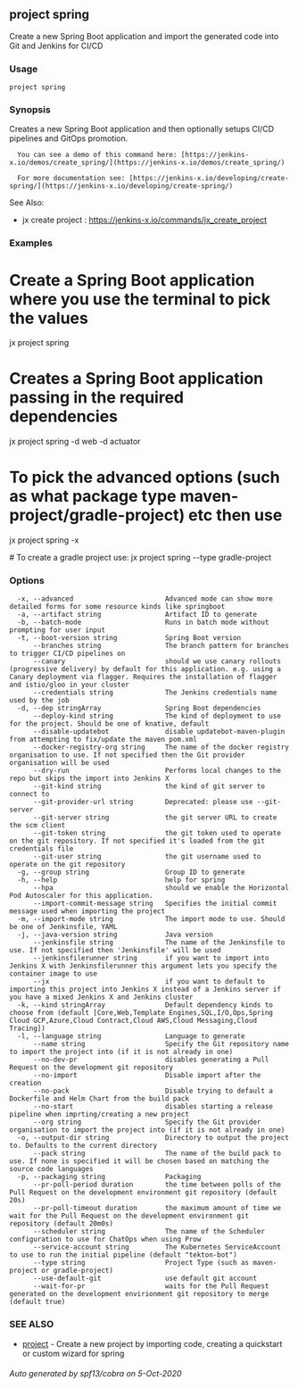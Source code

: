 ## project spring

Create a new Spring Boot application and import the generated code into Git and Jenkins for CI/CD

### Usage

```
project spring
```

### Synopsis

Creates a new Spring Boot application and then optionally setups CI/CD pipelines and GitOps promotion.
  
      You can see a demo of this command here: [https://jenkins-x.io/demos/create_spring/](https://jenkins-x.io/demos/create_spring/)
  
      For more documentation see: [https://jenkins-x.io/developing/create-spring/](https://jenkins-x.io/developing/create-spring/)
  
See Also: 

  * jx create project : https://jenkins-x.io/commands/jx_create_project

### Examples

  # Create a Spring Boot application where you use the terminal to pick the values
  jx project spring
  
  # Creates a Spring Boot application passing in the required dependencies
  jx project spring -d web -d actuator
  
  # To pick the advanced options (such as what package type maven-project/gradle-project) etc then use
  jx project spring -x
  
  # To create a gradle project use:
  jx project spring --type gradle-project

### Options

```
  -x, --advanced                       Advanced mode can show more detailed forms for some resource kinds like springboot
  -a, --artifact string                Artifact ID to generate
  -b, --batch-mode                     Runs in batch mode without prompting for user input
  -t, --boot-version string            Spring Boot version
      --branches string                The branch pattern for branches to trigger CI/CD pipelines on
      --canary                         should we use canary rollouts (progressive delivery) by default for this application. e.g. using a Canary deployment via flagger. Requires the installation of flagger and istio/gloo in your cluster
      --credentials string             The Jenkins credentials name used by the job
  -d, --dep stringArray                Spring Boot dependencies
      --deploy-kind string             The kind of deployment to use for the project. Should be one of knative, default
      --disable-updatebot              disable updatebot-maven-plugin from attempting to fix/update the maven pom.xml
      --docker-registry-org string     The name of the docker registry organisation to use. If not specified then the Git provider organisation will be used
      --dry-run                        Performs local changes to the repo but skips the import into Jenkins X
      --git-kind string                the kind of git server to connect to
      --git-provider-url string        Deprecated: please use --git-server
      --git-server string              the git server URL to create the scm client
      --git-token string               the git token used to operate on the git repository. If not specified it's loaded from the git credentials file
      --git-user string                the git username used to operate on the git repository
  -g, --group string                   Group ID to generate
  -h, --help                           help for spring
      --hpa                            should we enable the Horizontal Pod Autoscaler for this application.
      --import-commit-message string   Specifies the initial commit message used when importing the project
  -m, --import-mode string             The import mode to use. Should be one of Jenkinsfile, YAML
  -j, --java-version string            Java version
      --jenkinsfile string             The name of the Jenkinsfile to use. If not specified then 'Jenkinsfile' will be used
      --jenkinsfilerunner string       if you want to import into Jenkins X with Jenkinsfilerunner this argument lets you specify the container image to use
      --jx                             if you want to default to importing this project into Jenkins X instead of a Jenkins server if you have a mixed Jenkins X and Jenkins cluster
  -k, --kind stringArray               Default dependency kinds to choose from (default [Core,Web,Template Engines,SQL,I/O,Ops,Spring Cloud GCP,Azure,Cloud Contract,Cloud AWS,Cloud Messaging,Cloud Tracing])
  -l, --language string                Language to generate
      --name string                    Specify the Git repository name to import the project into (if it is not already in one)
      --no-dev-pr                      disables generating a Pull Request on the development git repository
      --no-import                      Disable import after the creation
      --no-pack                        Disable trying to default a Dockerfile and Helm Chart from the build pack
      --no-start                       disables starting a release pipeline when imprting/creating a new project
      --org string                     Specify the Git provider organisation to import the project into (if it is not already in one)
  -o, --output-dir string              Directory to output the project to. Defaults to the current directory
      --pack string                    The name of the build pack to use. If none is specified it will be chosen based on matching the source code languages
  -p, --packaging string               Packaging
      --pr-poll-period duration        the time between polls of the Pull Request on the development environment git repository (default 20s)
      --pr-poll-timeout duration       the maximum amount of time we wait for the Pull Request on the development environment git repository (default 20m0s)
      --scheduler string               The name of the Scheduler configuration to use for ChatOps when using Prow
      --service-account string         The Kubernetes ServiceAccount to use to run the initial pipeline (default "tekton-bot")
      --type string                    Project Type (such as maven-project or gradle-project)
      --use-default-git                use default git account
      --wait-for-pr                    waits for the Pull Request generated on the development envirionment git repository to merge (default true)
```

### SEE ALSO

* [project](project.md)	 - Create a new project by importing code, creating a quickstart or custom wizard for spring

###### Auto generated by spf13/cobra on 5-Oct-2020
